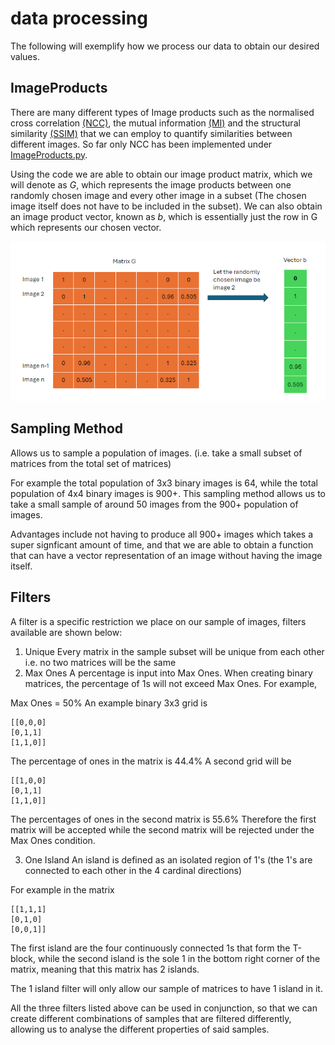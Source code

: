 ﻿# data processing
The following will exemplify how we process our data to obtain our desired values.

## ImageProducts
There are many different types of Image products such as the normalised cross correlation [(NCC)](https://ietresearch.onlinelibrary.wiley.com/doi/full/10.1049/ell2.12516#ell212516-bib-0003), the mutual information [(MI)](https://ietresearch.onlinelibrary.wiley.com/doi/full/10.1049/ell2.12516#ell212516-bib-0004) and the structural similarity [(SSIM)](https://ietresearch.onlinelibrary.wiley.com/doi/full/10.1049/ell2.12516#ell212516-bib-0005) that we can employ to quantify similarities between different images. So far only NCC has been implemented under [ImageProducts.py](ImageProducts.py). 

Using the code we are able to obtain our image product matrix, which we will denote as $G$, which represents the image products between one randomly chosen image and every other image in a subset (The chosen image itself does not have to be included in the subset). 
We can also obtain an image product vector, known as $b$, which is essentially just the row in G which represents our chosen vector. 

![Matrix and vector representations](../../assets/Matrix_and_vector.png)


## Sampling Method
Allows us to sample a population of images. 
(i.e. take a small subset of matrices from the total set of matrices)

For example the total population of 3x3 binary images is 64, while the total population of 4x4 binary images is 900+. This sampling method allows us to take a small sample of around 50 images from the 900+ population of images.

Advantages include not having to produce all 900+ images which takes a super signficant amount of time, and that we are able to obtain a function that can have a vector representation of an image without having the image itself. 

## Filters
A filter is a specific restriction we place on our sample of images, filters available are shown below:
1. Unique
Every matrix in the sample subset will be unique from each other i.e. no two matrices will be the same
2. Max Ones
A percentage is input into Max Ones. 
When creating binary matrices, the percentage of 1s will not exceed Max Ones. For example, 

Max Ones = 50%
An example binary 3x3 grid is 

```
[[0,0,0]
[0,1,1]
[1,1,0]]
```
The percentage of ones in the matrix is 44.4%
A second grid will be 

```
[[1,0,0]
[0,1,1]
[1,1,0]]
```
The percentages of ones in the second matrix is 55.6%
Therefore the first matrix will be accepted while the second matrix will be rejected under the Max Ones condition.

3. One Island
An island is defined as an isolated region of 1's (the 1's are connected to each other in the 4 cardinal directions)

For example in the matrix
```
[[1,1,1]
[0,1,0]
[0,0,1]]
```
The first island are the four continuously connected 1s that form the T-block, while the second island is the sole 1 in the bottom right corner of the matrix, meaning that this matrix has 2 islands.

The 1 island filter will only allow our sample of matrices to have 1 island in it.

All the three filters listed above can be used in conjunction, so that we can create different combinations of samples that are filtered differently, allowing us to analyse the different properties of said samples.























